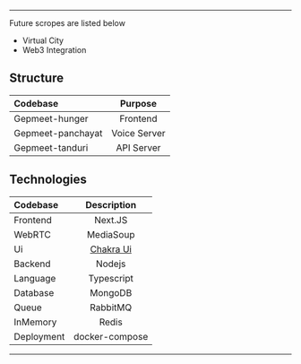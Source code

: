 
---
Future scropes are listed below
- Virtual City
- Web3 Integration

## Structure

| Codebase              |      Purpose          |
| :-------------------- | :-----------------------: |
| Gepmeet-hunger  | Frontend |
| Gepmeet-panchayat  | Voice Server |
| Gepmeet-tanduri | API Server |


## Technologies

| Codebase              |      Description          |
| :-------------------- | :-----------------------: |
| Frontend  | Next.JS |
| WebRTC  | MediaSoup |
| Ui | [Chakra Ui](https://chakra-ui.com/) |
| Backend  |  Nodejs |
| Language | Typescript |
| Database | MongoDB |
| Queue | RabbitMQ |
| InMemory | Redis |
| Deployment | docker-compose |

------------